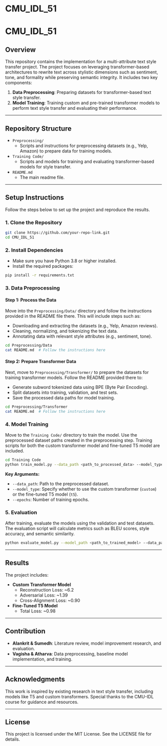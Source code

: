 # CMU_IDL_51

# CMU_IDL_51

## Overview
This repository contains the implementation for a multi-attribute text style transfer project. The project focuses on leveraging transformer-based architectures to rewrite text across stylistic dimensions such as sentiment, tone, and formality while preserving semantic integrity. It includes two key components:

1. **Data Preprocessing**: Preparing datasets for transformer-based text style transfer.
2. **Model Training**: Training custom and pre-trained transformer models to perform text style transfer and evaluating their performance.

---

## Repository Structure
- `Preprocessing/`
  - Scripts and instructions for preprocessing datasets (e.g., Yelp, Amazon) to prepare data for training models.
- `Training Code/`
  - Scripts and models for training and evaluating transformer-based models for style transfer.
- `README.md`
  - The main readme file.

---

## Setup Instructions
Follow the steps below to set up the project and reproduce the results.

### **1. Clone the Repository**
```bash
git clone https://github.com/your-repo-link.git
cd CMU_IDL_51
```

### **2. Install Dependencies**
- Make sure you have Python 3.8 or higher installed.
- Install the required packages:
```bash
pip install -r requirements.txt
```

### **3. Data Preprocessing**

#### **Step 1: Process the Data**
Move into the `Preprocessing/Data/` directory and follow the instructions provided in the README file there. This will include steps such as:
- Downloading and extracting the datasets (e.g., Yelp, Amazon reviews).
- Cleaning, normalizing, and tokenizing the text data.
- Annotating data with relevant style attributes (e.g., sentiment, tone).

```bash
cd Preprocessing/Data
cat README.md  # Follow the instructions here
```

#### **Step 2: Prepare Transformer Data**
Next, move to `Preprocessing/Transformer/` to prepare the datasets for training transformer models. Follow the README provided there to:
- Generate subword tokenized data using BPE (Byte Pair Encoding).
- Split datasets into training, validation, and test sets.
- Save the processed data paths for model training.

```bash
cd Preprocessing/Transformer
cat README.md  # Follow the instructions here
```

### **4. Model Training**
Move to the `Training Code/` directory to train the model. Use the preprocessed dataset paths created in the preprocessing step. Training scripts for both the custom transformer model and fine-tuned T5 model are included.

```bash
cd Training Code
python train_model.py --data_path <path_to_processed_data> --model_type <custom|t5> --epochs <number_of_epochs>
```

**Key Arguments:**
- `--data_path`: Path to the preprocessed dataset.
- `--model_type`: Specify whether to use the custom transformer (`custom`) or the fine-tuned T5 model (`t5`).
- `--epochs`: Number of training epochs.

### **5. Evaluation**
After training, evaluate the models using the validation and test datasets. The evaluation script will calculate metrics such as BLEU scores, style accuracy, and semantic similarity.

```bash
python evaluate_model.py --model_path <path_to_trained_model> --data_path <path_to_test_data>
```

---

## Results
The project includes:
- **Custom Transformer Model**
  - Reconstruction Loss: ~6.2
  - Adversarial Loss: ~1.39
  - Cross-Alignment Loss: ~0.90
- **Fine-Tuned T5 Model**
  - Total Loss: ~0.98

---

## Contribution
- **Alankrit & Sumedh**: Literature review, model improvement research, and evaluation.
- **Vagisha & Atharva**: Data preprocessing, baseline model implementation, and training.

---

## Acknowledgments
This work is inspired by existing research in text style transfer, including models like T5 and custom transformers. Special thanks to the CMU-IDL course for guidance and resources.

---

## License
This project is licensed under the MIT License. See the LICENSE file for details.


